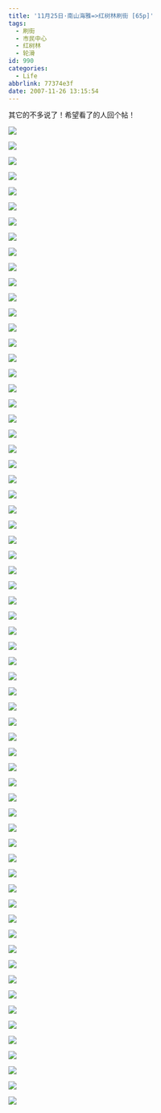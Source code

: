 ```yaml
---
title: '11月25日·南山海雅=>红树林刷街 [65p]'
tags:
  - 刷街
  - 市民中心
  - 红树林
  - 轮滑
id: 990
categories:
  - Life
abbrlink: 77374e3f
date: 2007-11-26 13:15:54
---
```


其它的不多说了！希望看了的人回个帖！

![](/images/2007/11/26_130758_9170.jpg)

![](/images/2007/11/26_130821_9171.jpg)

![](/images/2007/11/26_130828_9172.jpg)

![](/images/2007/11/26_130835_9173.jpg)

![](/images/2007/11/26_130842_9174.jpg)

![](/images/2007/11/26_130848_9175.jpg)

![](/images/2007/11/26_130855_9176.jpg)

![](/images/2007/11/26_130902_9177.jpg)

![](/images/2007/11/26_130909_9178.jpg)

![](/images/2007/11/26_130915_9179.jpg)

![](/images/2007/11/26_130922_9180.jpg)

![](/images/2007/11/26_130928_9181.jpg)

![](/images/2007/11/26_130936_9182.jpg)

![](/images/2007/11/26_130943_9183.jpg)

![](/images/2007/11/26_130951_9184.jpg)

![](/images/2007/11/26_131001_9185.jpg)

![](/images/2007/11/26_131008_9186.jpg)

![](/images/2007/11/26_131014_9187.jpg)

![](/images/2007/11/26_131021_9188.jpg)

![](/images/2007/11/26_131028_9189.jpg)

![](/images/2007/11/26_131036_9190.jpg)

![](/images/2007/11/26_131042_9191.jpg)

![](/images/2007/11/26_131049_9192.jpg)

![](/images/2007/11/26_131055_9193.jpg)

![](/images/2007/11/26_131101_9194.jpg)

![](/images/2007/11/26_131108_9195.jpg)

![](/images/2007/11/26_131115_9196.jpg)

![](/images/2007/11/26_131122_9197.jpg)

![](/images/2007/11/26_131129_9198.jpg)

![](/images/2007/11/26_131136_9199.jpg)

![](/images/2007/11/26_131144_9200.jpg)

![](/images/2007/11/26_131151_9201.jpg)

![](/images/2007/11/26_131157_9202.jpg)

![](/images/2007/11/26_131203_9203.jpg)

![](/images/2007/11/26_131210_9204.jpg)

![](/images/2007/11/26_131216_9205.jpg)

![](/images/2007/11/26_131223_9206.jpg)

![](/images/2007/11/26_131230_9207.jpg)

![](/images/2007/11/26_131237_9208.jpg)

![](/images/2007/11/26_131243_9209.jpg)

![](/images/2007/11/26_131250_9210.jpg)

![](/images/2007/11/26_131257_9211.jpg)

![](/images/2007/11/26_131303_9212.jpg)

![](/images/2007/11/26_131310_9213.jpg)

![](/images/2007/11/26_131318_9214.jpg)

![](/images/2007/11/26_131326_9215.jpg)

![](/images/2007/11/26_131334_9216.jpg)

![](/images/2007/11/26_131348_9217.jpg)

![](/images/2007/11/26_131355_9218.jpg)

![](/images/2007/11/26_131402_9219.jpg)

![](/images/2007/11/26_131408_9220.jpg)

![](/images/2007/11/26_131415_9221.jpg)

![](/images/2007/11/26_131421_9222.jpg)

![](/images/2007/11/26_131428_9223.jpg)

![](/images/2007/11/26_131434_9224.jpg)

![](/images/2007/11/26_131441_9225.jpg)

![](/images/2007/11/26_131447_9226.jpg)

![](/images/2007/11/26_131454_9227.jpg)

![](/images/2007/11/26_131500_9228.jpg)

![](/images/2007/11/26_131507_9229.jpg)

![](/images/2007/11/26_131515_9230.jpg)

![](/images/2007/11/26_131522_9231.jpg)

![](/images/2007/11/26_131528_9232.jpg)

![](/images/2007/11/26_131534_9233.jpg)

![](/images/2007/11/26_131539_9234.jpg)